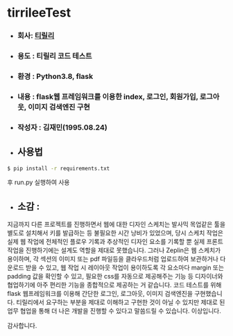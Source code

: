 # tirrileeTest


* ### 회사: [티릴리][tirrilee]

[tirrilee]: https://www.tirrilee.io/ "Go tirrilee"

* ### 용도 : 티릴리 코드 테스트
* ### 환경 : Python3.8, flask
* ### 내용 : flask웹 프레임워크를 이용한 index, 로그인, 회원가입, 로그아웃, 이미지 검색엔진 구현
* ### 작성자 : 김재민(1995.08.24)



* ## 사용법 
```sh
$ pip install -r requirements.txt
```
후 run.py 실행하여 사용

* ## 소감 :
지금까지 다른 프로젝트를 진행하면서 웹에 대한 디자인 스케치는 발사믹 목업같은 툴을 별도로 설치해서 키를 발급하는 등 불필요한 시간 낭비가 있었으며, 당시 스케치 작업은 실제 웹 작업에 전체적인 플로우 기록과 추상적인 디자인 요소를 기록할 뿐 실제 프론트 작업을 진행하기에는 설계도 역할을 제대로 못했습니다. 그러나 Zeplin은 웹 스케치가 용이하며, 각 섹션의 이미지 또는 pdf 파일등을 클라우드처럼 업로드하여 보관하거나 다운로드 받을 수 있고, 웹 작업 시 레이아웃 작업이 용이하도록 각 요소마다 margin 또는 padding 값을 확인할 수 있고, 필요한 css를 자동으로 제공해주는 기능 등 디자이너와 협업하기에 아주 편리한 기능을 종합적으로 제공하는 거 같습니다. 
코드 테스트를 위해 flask 웹프레임워크를 이용해 간단한 로그인, 로그아웃, 이미지 검색엔진을 구현했습니다. 티릴리에서 요구하는 부분을 제대로 이해하고 구현한 것이 아닐 수 있지만 제대로 된 업무 협업을 통해 더 나은 개발을 진행할 수 있다고 말씀드릴 수 있습니다. 
이상입니다.


감사합니다.


